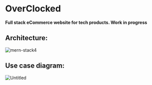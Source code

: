 # OverClocked

**Full stack eCommerce website for tech products. Work in progress**

## Architecture:
![mern-stack4](https://github.com/AlonKigelman/OverClocked_eCommerce/assets/72994068/f3ab245a-fd0d-4e02-9167-4d073e3e3718)


## Use case diagram:
![Untitled](https://github.com/AlonKigelman/OverClocked_eCommerce/assets/72994068/ba44113b-7b74-4e1c-8352-431e6783f427)
